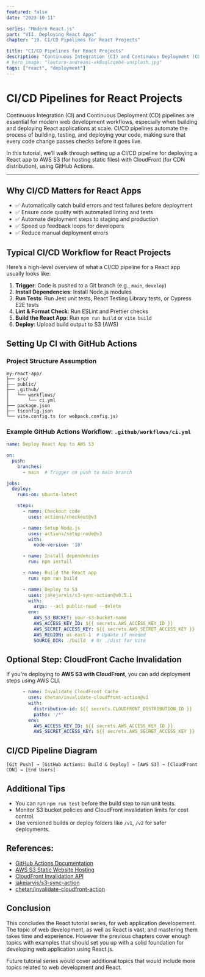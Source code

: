 ```yaml
---
featured: false
date: "2023-10-11"

series: "Modern React.js"
part: "VII. Deploying React Apps"
chapter: "19. CI/CD Pipelines for React Projects"

title: "CI/CD Pipelines for React Projects"
description: "Continuous Integration (CI) and Continuous Deployment (CD) pipelines are essential for modern web development workflows. In this article, we’ll explore how to set up CI/CD pipelines for React projects, with practical examples."
# hero_image: "lautaro-andreani-xkBaqlcqeb4-unsplash.jpg"
tags: ["react", "deployment"]
---
```


# CI/CD Pipelines for React Projects

Continuous Integration (CI) and Continuous Deployment (CD) pipelines are essential for modern web development workflows, especially when building and deploying React applications at scale. CI/CD pipelines automate the process of building, testing, and deploying your code, making sure that every code change passes checks before it goes live.

In this tutorial, we’ll walk through setting up a CI/CD pipeline for deploying a React app to AWS S3 (for hosting static files) with CloudFront (for CDN distribution), using GitHub Actions.

---

## Why CI/CD Matters for React Apps

* ✅ Automatically catch build errors and test failures before deployment
* ✅ Ensure code quality with automated linting and tests
* ✅ Automate deployment steps to staging and production
* ✅ Speed up feedback loops for developers
* ✅ Reduce manual deployment errors

## Typical CI/CD Workflow for React Projects

Here’s a high-level overview of what a CI/CD pipeline for a React app usually looks like:

1. **Trigger**: Code is pushed to a Git branch (e.g., `main`, `develop`)
2. **Install Dependencies**: Install Node.js modules
3. **Run Tests**: Run Jest unit tests, React Testing Library tests, or Cypress E2E tests
4. **Lint & Format Check**: Run ESLint and Prettier checks
5. **Build the React App**: Run `npm run build` or `vite build`
6. **Deploy**: Upload build output to S3 (AWS)

## Setting Up CI with GitHub Actions

### Project Structure Assumption

```plaintext
my-react-app/
├── src/
├── public/
├── .github/
│   └── workflows/
│       └── ci.yml
├── package.json
├── tsconfig.json
└── vite.config.ts (or webpack.config.js)
```

### Example GitHub Actions Workflow: `.github/workflows/ci.yml`

```yaml
name: Deploy React App to AWS S3

on:
  push:
    branches:
      - main  # Trigger on push to main branch

jobs:
  deploy:
    runs-on: ubuntu-latest

    steps:
      - name: Checkout code
        uses: actions/checkout@v3

      - name: Setup Node.js
        uses: actions/setup-node@v3
        with:
          node-version: '18'

      - name: Install dependencies
        run: npm install

      - name: Build the React app
        run: npm run build

      - name: Deploy to S3
        uses: jakejarvis/s3-sync-action@v0.5.1
        with:
          args: --acl public-read --delete
        env:
          AWS_S3_BUCKET: your-s3-bucket-name
          AWS_ACCESS_KEY_ID: ${{ secrets.AWS_ACCESS_KEY_ID }}
          AWS_SECRET_ACCESS_KEY: ${{ secrets.AWS_SECRET_ACCESS_KEY }}
          AWS_REGION: us-east-1  # Update if needed
          SOURCE_DIR: ./build  # Or ./dist for Vite
```

## Optional Step: CloudFront Cache Invalidation

If you're deploying to **AWS S3 with CloudFront**, you can add deployment steps using AWS CLI.

```yaml
      - name: Invalidate CloudFront Cache
        uses: chetan/invalidate-cloudfront-action@v1
        with:
          distribution-id: ${{ secrets.CLOUDFRONT_DISTRIBUTION_ID }}
          paths: '/*'
        env:
          AWS_ACCESS_KEY_ID: ${{ secrets.AWS_ACCESS_KEY_ID }}
          AWS_SECRET_ACCESS_KEY: ${{ secrets.AWS_SECRET_ACCESS_KEY }}
```

## CI/CD Pipeline Diagram

```plaintext
[Git Push] → [GitHub Actions: Build & Deploy] → [AWS S3] → [CloudFront CDN] → [End Users]
```

## Additional Tips

* You can run `npm run test` before the build step to run unit tests.
* Monitor S3 bucket policies and CloudFront invalidation limits for cost control.
* Use versioned builds or deploy folders like `/v1`, `/v2` for safer deployments.

## References:

* [GitHub Actions Documentation](https://docs.github.com/en/actions)
* [AWS S3 Static Website Hosting](https://docs.aws.amazon.com/AmazonS3/latest/userguide/WebsiteHosting.html)
* [CloudFront Invalidation API](https://docs.aws.amazon.com/AmazonCloudFront/latest/DeveloperGuide/Invalidation.html)
* [jakejarvis/s3-sync-action](https://github.com/jakejarvis/s3-sync-action)
* [chetan/invalidate-cloudfront-action](https://github.com/chetan/invalidate-cloudfront-action)

## Conclusion

This concludes the React tutorial series, for web application developement. The topic of web development, as well as React is vast, and mastering them takes time and experience. However the previous chapters cover enough topics with examples that should set you up with a solid foundation for developing web application using React.js.

Future tutorial series would cover additional topics that would include more topics related to web development and React.